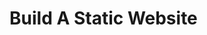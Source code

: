 # Build A Static Website

<Card
  title="Next.js"
  h="2"
  text="Build a website with dynamic content, pages, and posts with Next.js 13."
  url="/guides/headless-cms/build-static-website/next-13"
  icon="/icons/nextjs.png"
  add-margin
/>

<Card
  title="Nuxt.js"
  h="2"
  text="Build a website with dynamic content, pages, and posts with Nuxt.js 3."
  url="/guides/headless-cms/build-static-website/nuxt-3"
  icon="/icons/nuxtjs.svg"
  add-margin
/>
